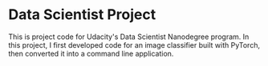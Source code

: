 # Data Scientist Project

This is project code for Udacity's Data Scientist Nanodegree program. In this project, I first developed code for an image classifier built with PyTorch, then converted it into a command line application.
